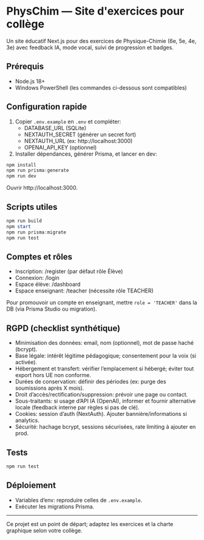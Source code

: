 # PhysChim — Site d'exercices pour collège

Un site éducatif Next.js pour des exercices de Physique-Chimie (6e, 5e, 4e, 3e) avec feedback IA, mode vocal, suivi de progression et badges.

## Prérequis
- Node.js 18+
- Windows PowerShell (les commandes ci-dessous sont compatibles)

## Configuration rapide
1. Copier `.env.example` en `.env` et compléter:
   - DATABASE_URL (SQLite)
   - NEXTAUTH_SECRET (générer un secret fort)
   - NEXTAUTH_URL (ex: http://localhost:3000)
   - OPENAI_API_KEY (optionnel)
2. Installer dépendances, générer Prisma, et lancer en dev:

```powershell
npm install
npm run prisma:generate
npm run dev
```

Ouvrir http://localhost:3000.

## Scripts utiles
```powershell
npm run build
npm start
npm run prisma:migrate
npm run test
```

## Comptes et rôles
- Inscription: /register (par défaut rôle Élève)
- Connexion: /login
- Espace élève: /dashboard
- Espace enseignant: /teacher (nécessite rôle TEACHER)

Pour promouvoir un compte en enseignant, mettre `role = 'TEACHER'` dans la DB (via Prisma Studio ou migration).

## RGPD (checklist synthétique)
- Minimisation des données: email, nom (optionnel), mot de passe haché (bcrypt).
- Base légale: intérêt légitime pédagogique; consentement pour la voix (si activée).
- Hébergement et transfert: vérifier l’emplacement si hébergé; éviter tout export hors UE non conforme.
- Durées de conservation: définir des périodes (ex: purge des soumissions après X mois).
- Droit d’accès/rectification/suppression: prévoir une page ou contact.
- Sous-traitants: si usage d’API IA (OpenAI), informer et fournir alternative locale (feedback interne par règles si pas de clé).
- Cookies: session d’auth (NextAuth). Ajouter bannière/informations si analytics.
- Sécurité: hachage bcrypt, sessions sécurisées, rate limiting à ajouter en prod.

## Tests
```powershell
npm run test
```

## Déploiement
- Variables d’env: reproduire celles de `.env.example`.
- Exécuter les migrations Prisma.

---
Ce projet est un point de départ; adaptez les exercices et la charte graphique selon votre collège.
